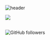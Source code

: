 ![header](https://capsule-render.vercel.app/api?type=waving&color=auto&text=🌱learning...&fontSize=90&fontAlign=50)

<img src="https://img.shields.io/badge/#007396?style=flat-square&logo=simpleicons에서_아이콘이름&logoColor=white"/></a>

<br>
<img alt="GitHub followers" src="https://img.shields.io/github/followers/YeonJeongHwan?style=social">



<!--
**YeonJeongHwan/YeonJeongHwan** is a ✨ _special_ ✨ repository because its `README.md` (this file) appears on your GitHub profile.

Here are some ideas to get you started:

- 🔭 I’m currently working on ...
- 🌱 I’m currently learning ...
- 👯 I’m looking to collaborate on ...
- 🤔 I’m looking for help with ...
- 💬 Ask me about ...
- 📫 How to reach me: ...
- 😄 Pronouns: ...
- ⚡ Fun fact: ...
-->
